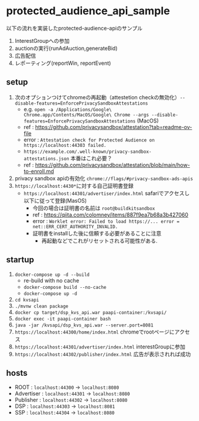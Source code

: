 # protected_audience_api_sample
以下の流れを実装したprotected-audience-apiのサンプル
1. InterestGroupへの参加
2. auctionの実行(runAdAuction,generateBid)
3. 広告配信
4. レポーティング(reportWin, reportEvent)

## setup
1. 次のオプションつけてchromeの再起動（attestetion checkの無効化）`--disable-features=EnforcePrivacySandboxAttestations`
    * e.g. `open -a /Applications/Google\ Chrome.app/Contents/MacOS/Google\ Chrome --args --disable-features=EnforcePrivacySandboxAttestations` (MacOS)
    * ref : https://github.com/privacysandbox/attestation?tab=readme-ov-file
    * error : `Attestation check for Protected Audience on https://localhost:44303 failed.`
    * `https://example.com/.well-known/privacy-sandbox-attestations.json` 本番はこれ必要？
    * ref : https://github.com/privacysandbox/attestation/blob/main/how-to-enroll.md
2. privacy sandbox apiの有効化 `chrome://flags/#privacy-sandbox-ads-apis`
3. `https://localhost:4430*`に対する自己証明書登録
    * `https://localhost:44301/advertiser/index.html` safariでアクセスし以下に従って登録(MasOS)
        * 今回の場合は証明書の名前は `root@buildkitsandbox`
        * ref : https://qiita.com/colomney/items/887f9ea7b68a3b427060
        * error : `Worklet error: Failed to load https://... error = net::ERR_CERT_AUTHORITY_INVALID.`
      * 証明書をinstallした後に信頼する必要があることに注意
        * 再起動などでこれがリセットされる可能性がある.  

## startup
1. `docker-compose up -d --build`
    * re-build with no cache
    * `docker-compose build --no-cache`
    * `docker-compose up -d`
2. `cd kvsapi`
3. `./mvnw clean package`
4. `docker cp target/dsp_kvs_api.war paapi-container:/kvsapi/`
5. `docker exec -it paapi-container bash`
6. `java -jar /kvsapi/dsp_kvs_api.war --server.port=8081`
7. `https://localhost:44300/home/index.html` chromeでrootページにアクセス
8. `https://localhost:44301/advertiser/index.html` interestGroupに参加
9. `https://localhost:44302/publisher/index.html` 広告が表示されれば成功

## hosts
- ROOT : `localhost:44300` -> `localhost:8080`
- Advertiser : `localhost:44301` -> `localhost:8080`
- Publisher : `localhost:44302` -> `localhost:8080`
- DSP : `localhost:44303` -> `localhost:8081`
- SSP : `localhost:44304` -> `localhost:8080`
